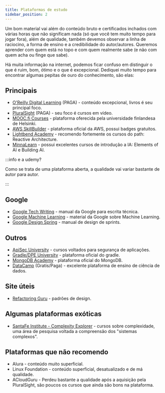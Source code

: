 ```yaml
---
title: Plataformas de estudo
sidebar_position: 2
---
```


Um bom material vai além do conteúdo bruto e certificados inchados com várias horas que não significam nada (só que você
tem muito tempo para jogar fora), além de qualidade, também devemos observar a linha de raciocino, a forma de ensino e a 
credibilidade do autor/autores. Queremos aprender com quem está no topo e com quem realmente sabe (e não com quem acha ou
finge que sabe).

Há muita informação na internet, podemos ficar confuso em distinguir o que é ruim, bom, ótimo e o que é excepcional. 
Dediquei muito tempo para encontrar algumas pepitas de ouro do conhecimento, são elas:

## Principais

- [O'Reilly Digital Learning](https://learning.oreilly.com/) (PAGA) - conteúdo excepcional, livros é seu principal foco.
- [PluralSight](https://www.pluralsight.com/) (PAGA) - seu foco é cursos em vídeo.
- [MOOC.fi Courses](https://mooc.fi/en) - plataforma oferecida pela universidade finlandesa de Helsinki.
- [AWS SkillBuilder](https://skillbuilder.aws/) - plataforma oficial da AWS, possui badges gratuitos.
- [Lightbend Academy](https://akkademy.akka.io/learn) - recomendo fortemente os cursos do path: Reactive Architecture.
- [MinnaLearn](https://courses.minnalearn.com/?show=individuals) - possui excelentes cursos de introdução a IA: Elements of AI e Building AI.

:::info e a udemy?

Como se trata de uma plataforma aberta, a qualidade vai variar bastante de autor para autor.

:::

## Google

- [Google Tech Writing](https://developers.google.com/tech-writing) - manual da Google para escrita técnica.
- [Google Machine Learning](https://developers.google.com/machine-learning) - material da Google sobre Machine Learning.
- [Google Design Spring](https://designsprintkit.withgoogle.com/) - manual de design de sprints.

## Outros

- [ApiSec University](https://www.apisecuniversity.com/#courses) - cursos voltados para segurança de aplicações.
- [Gradle/DPE University](https://dpeuniversity.gradle.com/app) - plataforma oficial do gradle.
- [MongoDB Academy](https://learn.mongodb.com/) - plataforma oficial do MongoDB.
- [DataCamp](https://www.datacamp.com/) (Gratis/Paga) - excelente plataforma de ensino de ciência de dados.

## Site úteis

- [Refactoring Guru](https://refactoring.guru/) - padrões de design.

## Algumas plataformas exóticas

- [SantaFe Institute - Complexity Explorer](https://www.complexityexplorer.org/) - cursos sobre complexidade, uma área de pesquisa voltada 
a compreensão dos "sistemas complexos".

## Plataformas que não recomendo

- Alura - conteúdo muito superficial.
- Linux Foundation - conteúdo superficial, desatualizado e de má qualidade.
- ACloudGuru - Perdeu bastante a qualidade após a aquisição pela PluralSight, são poucos os cursos
  que ainda são bons na plataforma.
